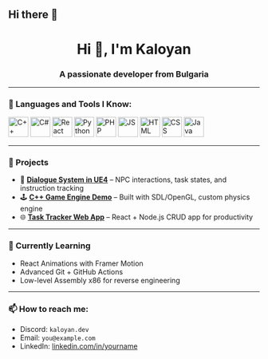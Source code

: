 ## Hi there 👋

<!--
**Levoxyl/Levoxyl** is a ✨ _special_ ✨ repository because its `README.md` (this file) appears on your GitHub profile.

Here are some ideas to get you started:

- 🔭 I’m currently working on ...
- 🌱 I’m currently learning ...
- 👯 I’m looking to collaborate on ...
- 🤔 I’m looking for help with ...
- 💬 Ask me about ...
- 📫 How to reach me: ...
- 😄 Pronouns: ...
- ⚡ Fun fact: ...
-->
<!-- Banner or animated text -->
<h1 align="center">Hi 👋, I'm Kaloyan</h1>
<h3 align="center">A passionate developer from Bulgaria</h3>

---

### 🧠 Languages and Tools I Know:

<p align="left">
  <img src="https://cdn.jsdelivr.net/gh/devicons/devicon/icons/cplusplus/cplusplus-original.svg" alt="C++" width="40" height="40"/>
  <img src="https://cdn.jsdelivr.net/gh/devicons/devicon/icons/csharp/csharp-original.svg" alt="C#" width="40" height="40"/>
  <img src="https://cdn.jsdelivr.net/gh/devicons/devicon/icons/react/react-original.svg" alt="React" width="40" height="40"/>
  <img src="https://cdn.jsdelivr.net/gh/devicons/devicon/icons/python/python-original.svg" alt="Python" width="40" height="40"/>
  <img src="https://cdn.jsdelivr.net/gh/devicons/devicon/icons/php/php-original.svg" alt="PHP" width="40" height="40"/>
  <img src="https://cdn.jsdelivr.net/gh/devicons/devicon/icons/javascript/javascript-original.svg" alt="JS" width="40" height="40"/>
  <img src="https://cdn.jsdelivr.net/gh/devicons/devicon/icons/html5/html5-original.svg" alt="HTML" width="40" height="40"/>
  <img src="https://cdn.jsdelivr.net/gh/devicons/devicon/icons/css3/css3-original.svg" alt="CSS" width="40" height="40"/>
  <img src="https://cdn.jsdelivr.net/gh/devicons/devicon/icons/java/java-original.svg" alt="Java" width="40" height="40"/>
</p>

---

### 🔨 Projects

- 💬 **[Dialogue System in UE4](https://github.com/YOURNAME/YourProject)** – NPC interactions, task states, and instruction tracking
- 🕹️ **[C++ Game Engine Demo](https://github.com/YOURNAME/YourProject)** – Built with SDL/OpenGL, custom physics engine
- 🌐 **[Task Tracker Web App](https://github.com/YOURNAME/YourProject)** – React + Node.js CRUD app for productivity

---

### 🌱 Currently Learning

- React Animations with Framer Motion
- Advanced Git + GitHub Actions
- Low-level Assembly x86 for reverse engineering

---

### 📫 How to reach me:
- Discord: `kaloyan.dev`
- Email: `you@example.com`
- LinkedIn: [linkedin.com/in/yourname](https://linkedin.com/in/yourname)
